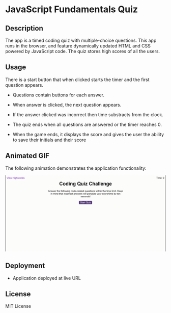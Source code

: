 # JavaScript Fundamentals Quiz

## Description
The app is a timed coding quiz with multiple-choice questions. This app runs in the browser, and feature dynamically updated HTML and CSS powered by JavaScript code. The quiz stores high scores of all the users. 


## Usage

There is a start button that when clicked starts the timer and the first question appears.
 
  * Questions contain buttons for each answer.
  
  * When answer is clicked, the next question appears.
  
  * If the answer clicked was incorrect then time substracts from the clock.

* The quiz ends when all questions are answered or the timer reaches 0.

* When the game ends, it displays the score and gives the user the ability to save their initials and their score
  
## Animated GIF

The following animation demonstrates the application functionality:

![Animation of code quiz.](./assets/CodingQuiz.gif)


## Deployment 

* Application deployed at live URL 


## License

MIT License